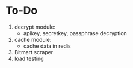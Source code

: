 # To-Do
1. decrypt module:
    * apikey, secretkey, passphrase decryption
2. cache module:
    * cache data in redis
3. Bitmart scraper
4. load testing